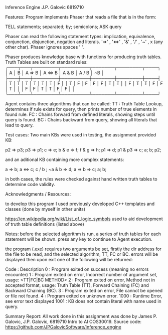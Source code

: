 Inference Engine
J.P. Galovic 6819710

Features:
Program implements Phaser that reads a file that is in the form:

TELL
statements; separated; by; semicolons;
ASK
query

Phaser can read the following statement types:
implication, equivalence, conjunction, disjunction, negation and literals.
'=>'       , '<=>'      , '&'        , '\/'       , '~'        , x (any other char).
Phaser ignores spaces ' '.

Phaser produces knowledge base with functions for producing truth tables.
Truth Tables are built on standard rules:
┌───┬───┬────────┬─────────┬───────┬────────┬────┐
│ A │ B │ A => B │ A <=> B │ A & B │ A \/ B │ ~B │
├───┼───┼────────┼─────────┼───────┼────────┼────┤
│ T │ T │ T      │ T       │ T     │ T      │ F  │
│ T │ F │ F      │ F       │ F     │ T      │ T  │
│ F │ T │ T      │ F       │ F     │ T      │    │
│ F │ F │ T      │ T       │ F     │ F      │    │
└───┴───┴────────┴─────────┴───────┴────────┴────┘

Agent contains three algorithms that can be called:
TT : Truth Table Lookup, determines if rule exists for query, then prints number of true elements in found rule.
FC : Chains forward from defined literals, showing steps until query is found.
BC : Chains backward from query, showing all literals that lead to query.

Test cases:
Two main KBs were used in testing, the assignment provided KB:

p2 => p3; p3 => p1; c => e; b & e => f; f & g => h; p1 => d; p1 & p3 => c; a; b; p2;

and an aditional KB containing more complex statements:

a => b; a <=> c; c \/ b ; ~a & b => d; a => b => c; a; b;

in both cases, the rules were checked against hand written truth tables to determine code validity.

Acknowledgments / Resources:

to develop this program I used previously developed C++ templates and classes (done by myself in other units)

https://en.wikipedia.org/wiki/List_of_logic_symbols
used to aid development of truth table definitions (listed above)

Notes:
before the selected algorithm is run, a series of truth tables for each statement will be shown.
press any key to continue to Agent execution.

the program (.exe) requires two arguments be set, firstly the dir address for the file to be read, and the selected algorithm, TT, FC or BC. errors will be displayed then upon exit one of the following will be returned:

Code : Description
0    : Program exited on success (meaning no errors encounter)
1    : Program exited on error, Incorrect number of argument set, usage: <FILENAME> <TT|FC|BC METHOD>
2    : Program exited on error, Method not in accepted format, usage: Truth Table (TT), Forward Chaining (FC) and Backward Chaining (BC).
3    : Program exited on error, File cannot be opened or file not found.
4    : Program exited on unknown error.
1000 : Runtime Error, see error text displayed
1001 : KB does not contain literal with name used in query.

Summary Report:
All work done in this assignment was done by James P. Galovic, J.P. Galovic, 6819710
Intro to AI COS30019.
Source code: https://github.com/JPGalovicSoftware/inference_engine